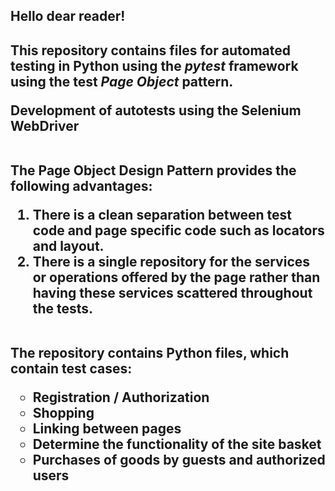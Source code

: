 <h2>Hello dear reader!<h2>

<p>This repository contains files for automated testing in Python using the <em>pytest</em> framework using the test <em>Page Object</em> pattern.
<br>
<p>Development of autotests using the Selenium WebDriver</p>
<br>
The Page Object Design Pattern provides the following advantages:
<ul>
<li style="list-style: decimal">There is a clean separation between test code and page specific code such as locators and layout.
<li style="list-style: decimal">There is a single repository for the services or operations offered by the page rather than having these services scattered throughout the tests.
</ul>
<br>
The repository contains Python files, which contain test cases:
<b>
<ul> 
<li style="list-style: circle">Registration / Authorization
<li style="list-style: circle">Shopping
<li style="list-style: circle">Linking between pages
<li style="list-style: circle">Determine the functionality of the site basket
<li style="list-style: circle">Purchases of goods by guests and authorized users</b>
</ul>

